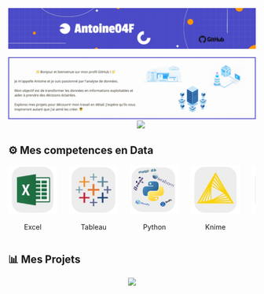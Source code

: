 <img src ="Image/baniere.jpeg"/>
<p></p>
<img src = "Image/baniere_gif.gif">


<div align="center">
&nbsp;&nbsp;&nbsp;&nbsp;&nbsp;&nbsp;&nbsp;&nbsp;
<a href="https://www.linkedin.com/in/antoinefouillot/">
<img src="https://img.shields.io/badge/Linkedin-%231DA1F2.svg?style=for-the-badge&logo=Linkedin&logoColor=white">
</a>
</div>


## ⚙️ Mes competences en Data 
<div style="overflow-x: auto; white-space: nowrap;">
  <div style="display: inline-block; margin-right: 20px;">
    <a href="#macropower-tech">
      <img src="Image/App logo/Excel.png" alt="Excel" style="width: 100px; height: 100px;">
    </a>
    <p align="center">Excel</p>
  </div>
  <div style="display: inline-block; margin-right: 20px;">
    <a href="#macropower-tech">
      <img src="Image/App logo/Tableau.png" alt="Tableau" style="width: 100px; height: 100px;">
    </a>
    <p align="center">Tableau</p>
  </div>
  <div style="display: inline-block; margin-right: 20px;">
    <a href="#macropower-tech">
      <img src="Image/App logo/Python.png" alt="Python" style="width: 100px; height: 100px;">
    </a>
    <p align="center">Python</p>
  </div>
  <div style="display: inline-block; margin-right: 20px;">
    <a href="#macropower-tech">
      <img src="Image/App logo/Knime.png" alt="Knime" style="width: 100px; height: 100px;">
    </a>
    <p align="center">Knime</p>
  </div>
  <div style="display: inline-block; margin-right: 20px;">
    <a href="#macropower-tech">
      <img src="Image/App logo/Git.png" alt="Git" style="width: 100px; height: 100px;">
    </a>
    <p align="center">Git</p>
  </div>
  <div style="display: inline-block; margin-right: 20px;">
    <a href="#macropower-tech">
      <img src="Image/App logo/Powerbi.png" alt="Powerbi" style="width: 100px; height: 100px;">
    </a>
    <p align="center">Powerbi</p>
  </div>
</div>


  
## 📊 Mes Projets 





<!--Footer--> 
<p align="center">
  <img src="https://capsule-render.vercel.app/api?type=waving&color=gradient&height=65&section=footer"/>
</p>


